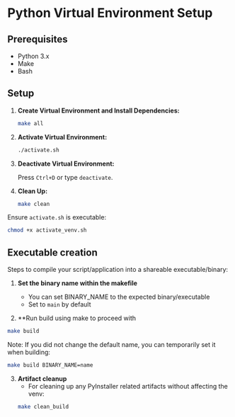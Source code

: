 # Python Virtual Environment Setup

## Prerequisites

- Python 3.x
- Make
- Bash

## Setup

1. **Create Virtual Environment and Install Dependencies:**

    ```sh
    make all
    ```

2. **Activate Virtual Environment:**

    ```sh
    ./activate.sh
    ```

3. **Deactivate Virtual Environment:**

    Press `Ctrl+D` or type `deactivate`.

4. **Clean Up:**

    ```sh
    make clean
    ```

Ensure `activate.sh` is executable:

```sh
chmod +x activate_venv.sh
```

## Executable creation

Steps to compile your script/application into a shareable executable/binary:

1. **Set the binary name within the makefile**
    - You can set BINARY_NAME to the expected binary/executable
    - Set to `main` by default

2. **Run build using make to proceed with

```sh
make build
```

Note: If you did not change the default name, you can temporarily set it when building:


```sh
make build BINARY_NAME=name

```

3. **Artifact cleanup**
    - For cleaning up any PyInstaller related artifacts without affecting the venv:
    ```sh
    make clean_build
    ```
